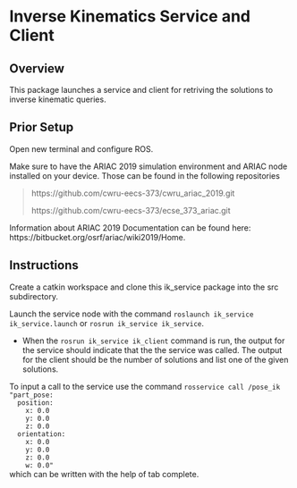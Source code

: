 <h1>Inverse Kinematics Service and Client</h1>
<h2>Overview</h2>
<p>This package launches a service and client for retriving the solutions to inverse kinematic queries.</p>

<h2>Prior Setup</h2>
    <p>Open new terminal and configure ROS.</p>
    <p>Make sure to have the ARIAC 2019 simulation environment and ARIAC node installed on your device. Those can be found in the following repositories</p>
        <blockquote>
            <p><link>https://github.com/cwru-eecs-373/cwru_ariac_2019.git</link></p>
            <p><link>https://github.com/cwru-eecs-373/ecse_373_ariac.git</link></p>
        </blockquote>
    <p>Information about ARIAC 2019 Documentation can be found here: <link>https://bitbucket.org/osrf/ariac/wiki2019/Home</link>.</p>

<h2>Instructions</h2>
    <p>Create a catkin workspace and clone this ik_service package into the src subdirectory.</p>
    <p>Launch the service node with the command <code>roslaunch ik_service ik_service.launch</code> or <code>rosrun ik_service ik_service</code>.</p>
      <ul>
        <li>When the <code>rosrun ik_service ik_client</code> command is run, the output for the service should indicate that the the service was called. The output for the client should be the number of solutions and list one of the given solutions.</li>
      </ul>
    <p>To input a call to the service use the command <code>rosservice call /pose_ik "part_pose:
  position:
    x: 0.0
    y: 0.0
    z: 0.0
  orientation:
    x: 0.0
    y: 0.0
    z: 0.0
    w: 0.0" 
</code> which can be written with the help of tab complete.</p>
